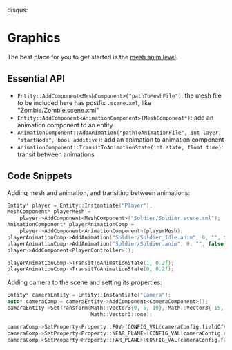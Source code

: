 disqus:
# Graphics

The best place for you to get started is the [mesh anim level](https://github.com/Isetta-Team/Isetta-Engine/blob/develop/Isetta/IsettaTestbed/MeshAnimLevel/MeshAnimLevel.cpp).

## Essential API
- `Entity::AddComponent<MeshComponent>("pathToMeshFile")`: the mesh file to be included here has postfix `.scene.xml`, like "Zombie/Zombie.scene.xml"
- `Entity::AddComponent<AnimationComponent>(MeshComponent*)`: add an animation component to an entity
- `AnimationComponent::AddAnimation("pathToAnimationFile", int layer, "startNode", bool additive)`: add an animation to animation component
- `AnimationComponent::TransitToAnimationState(int state, float time)`: transit between animations

## Code Snippets
Adding mesh and animation, and transiting between animations:
``` cpp
Entity* player = Entity::Instantiate("Player");
MeshComponent* playerMesh =
    player->AddComponent<MeshComponent>("Soldier/Soldier.scene.xml");
AnimationComponent* playerAnimationComp =
    player->AddComponent<AnimationComponent>(playerMesh);
playerAnimationComp->AddAnimation("Soldier/Soldier_Idle.anim", 0, "", false);
playerAnimationComp->AddAnimation("Soldier/Soldier.anim", 0, "", false);
player->AddComponent<PlayerController>();

playerAnimationComp->TransitToAnimationState(1, 0.2f);
playerAnimationComp->TransitToAnimationState(0, 0.2f);
```

Adding camera to the scene and setting its properties:
``` cpp
Entity* cameraEntity = Entity::Instantiate("Camera");
auto* cameraComp = cameraEntity->AddComponent<CameraComponent>();
cameraEntity->SetTransform(Math::Vector3{0, 5, 10}, Math::Vector3{-15, 0, 0},
                           Math::Vector3::one);

cameraComp->SetProperty<Property::FOV>(CONFIG_VAL(cameraConfig.fieldOfView));
cameraComp->SetProperty<Property::NEAR_PLANE>(CONFIG_VAL(cameraConfig.nearClippingPlane));
cameraComp->SetProperty<Property::FAR_PLANE>(CONFIG_VAL(cameraConfig.farClippingPlane));
```